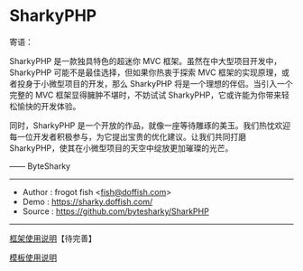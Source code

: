 # SharkyPHP

寄语：

SharkyPHP 是一款独具特色的超迷你 MVC 框架。虽然在中大型项目开发中，SharkyPHP 可能不是最佳选择，但如果你热衷于探索 MVC 框架的实现原理，或者投身于小微型项目的开发，那么 SharkyPHP 将是一个理想的伴侣。当引入一个完整的 MVC 框架显得臃肿不堪时，不妨试试 SharkyPHP，它或许能为你带来轻松愉快的开发体验。

同时，SharkyPHP 是一个开放的作品，就像一座等待雕琢的美玉。我们热忱欢迎每一位开发者积极参与，为它提出宝贵的优化建议。让我们共同打磨 SharkyPHP，使其在小微型项目的天空中绽放更加璀璨的光芒。

—— ByteSharky
***

* Author    : frogot fish <<fish@doffish.com>>
* Demo      : <https://sharky.doffish.com/>
* Source    : <https://github.com/bytesharky/SharkPHP>

***
[框架使用说明](https://github.com/bytesharky/SharkPHP/blob/main/SharkPHP.md)【待完善】

[模板使用说明](https://github.com/bytesharky/SharkPHP/blob/main/Template.md)